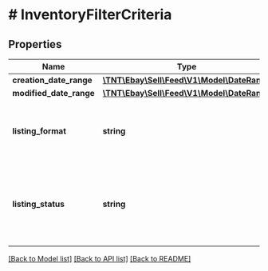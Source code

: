 # # InventoryFilterCriteria

## Properties

Name | Type | Description | Notes
------------ | ------------- | ------------- | -------------
**creation_date_range** | [**\TNT\Ebay\Sell\Feed\V1\Model\DateRange**](DateRange.md) |  | [optional]
**modified_date_range** | [**\TNT\Ebay\Sell\Feed\V1\Model\DateRange**](DateRange.md) |  | [optional]
**listing_format** | **string** | The type of buying option for the order. Supports &lt;code&gt;LMS_ACTIVE_INVENTORY_REPORT&lt;/code&gt;. For implementation help, refer to &lt;a href&#x3D;&#39;https://developer.ebay.com/api-docs/sell/feed/types/api:ListingFormatEnum&#39;&gt;eBay API documentation&lt;/a&gt; | [optional]
**listing_status** | **string** | The status of the listing (whether the listing was unsold or is active). The &lt;strong&gt;UNSOLD&lt;/strong&gt; value does not apply to &lt;code&gt;LMS_ACTIVE_INVENTORY_REPORT&lt;/code&gt; feed types. For implementation help, refer to &lt;a href&#x3D;&#39;https://developer.ebay.com/api-docs/sell/feed/types/api:ListingStatusEnum&#39;&gt;eBay API documentation&lt;/a&gt; | [optional]

[[Back to Model list]](../../README.md#models) [[Back to API list]](../../README.md#endpoints) [[Back to README]](../../README.md)
